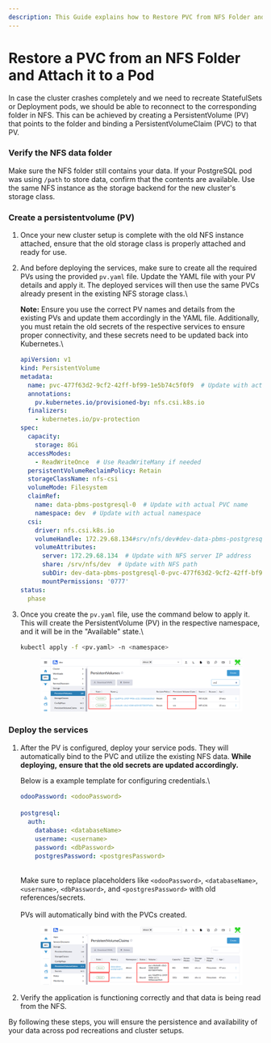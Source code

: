 ```yaml
---
description: This Guide explains how to Restore PVC from NFS Folder and Attach to Pod.
---
```


# Restore a PVC from an NFS Folder and Attach it to a Pod

In case the cluster crashes completely and we need to recreate StatefulSets or Deployment pods, we should be able to reconnect to the corresponding folder in NFS. This can be achieved by creating a PersistentVolume (PV) that points to the folder and binding a PersistentVolumeClaim (PVC) to that PV.

### Verify the NFS data folder

Make sure the NFS folder still contains your data. If your PostgreSQL pod was using `/path` to store data, confirm that the contents are available. Use the same NFS instance as the storage backend for the new cluster's storage class.

### Create a persistentvolume (PV)

1. Once your new cluster setup is complete with the old NFS instance attached, ensure that the old storage class is properly attached and ready for use.
2.  And before deploying the services, make sure to create all the required PVs using the provided `pv.yaml` file. Update the YAML file with your PV details and apply it. The deployed services will then use the same PVCs already present in the existing NFS storage class.\


    **Note:** Ensure you use the correct PV names and details from the existing PVs and update them accordingly in the YAML file. Additionally, you must retain the old secrets of the respective services to ensure proper connectivity, and these secrets need to be updated back into Kubernetes.\


    ```yaml
    apiVersion: v1
    kind: PersistentVolume
    metadata:
      name: pvc-477f63d2-9cf2-42ff-bf99-1e5b74c5f0f9  # Update with actual PV name
      annotations:
        pv.kubernetes.io/provisioned-by: nfs.csi.k8s.io
      finalizers:
        - kubernetes.io/pv-protection
    spec:
      capacity:
        storage: 8Gi
      accessModes:
        - ReadWriteOnce  # Use ReadWriteMany if needed
      persistentVolumeReclaimPolicy: Retain
      storageClassName: nfs-csi
      volumeMode: Filesystem
      claimRef:
        name: data-pbms-postgresql-0  # Update with actual PVC name
        namespace: dev  # Update with actual namespace
      csi:
        driver: nfs.csi.k8s.io
        volumeHandle: 172.29.68.134#srv/nfs/dev#dev-data-pbms-postgresql-0-pvc-477f63d2-9cf2-42ff-bf99-1e5b74c5f0f9  # Update with host, path, and full PVC name
        volumeAttributes:
          server: 172.29.68.134  # Update with NFS server IP address
          share: /srv/nfs/dev  # Update with NFS path
          subDir: dev-data-pbms-postgresql-0-pvc-477f63d2-9cf2-42ff-bf99-1e5b74c5f0f9  # Update with full PVC name
          mountPermissions: '0777'
    status:
      phase
    ```


3.  &#x20;Once you create the `pv.yaml` file, use the command below to apply it. This will create the PersistentVolume (PV) in the respective namespace, and it will be in the "Available" state.\


    ```bash
    kubectl apply -f <pv.yaml> -n <namespace>
    ```



    <figure><img src="../../.gitbook/assets/availablepvc.png" alt=""><figcaption></figcaption></figure>

### **Deploy the services**

1.  After the PV is configured, deploy your service pods. They will automatically bind to the PVC and utilize the existing NFS data. **While deploying,** **ensure that the old secrets are updated accordingly.**

    Below is a example template for configuring credentials.\


    ```yaml
    odooPassword: <odooPassword>

    postgresql:
      auth:
        database: <databaseName>
        username: <username>
        password: <dbPassword>
        postgresPassword: <postgresPassword>
    ```

    \
    Make sure to replace placeholders like `<odooPassword>`, `<databaseName>`, `<username>`, `<dbPassword>`, and `<postgresPassword>` with old references/secrets.\
    \
    PVs will automatically bind with the PVCs created.

    <figure><img src="../../.gitbook/assets/bounded.png" alt=""><figcaption></figcaption></figure>


2. Verify the application is functioning correctly and that data is being read from the NFS.

By following these steps, you will ensure the persistence and availability of your data across pod recreations and cluster setups.
